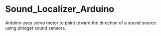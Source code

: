 Sound_Localizer_Arduino
=======================

Arduino uses servo motor to point toward the direction of a sound source using phidget sound sensors.
